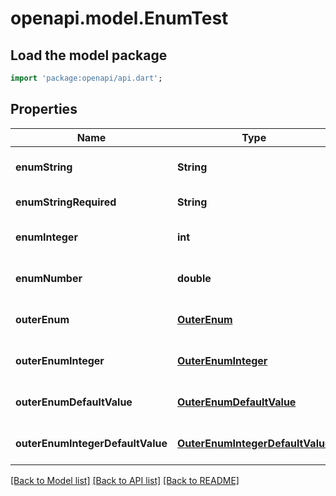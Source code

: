 # openapi.model.EnumTest

## Load the model package
```dart
import 'package:openapi/api.dart';
```

## Properties
Name | Type | Description | Notes
------------ | ------------- | ------------- | -------------
**enumString** | **String** |  | [optional] [default to null]
**enumStringRequired** | **String** |  | [default to null]
**enumInteger** | **int** |  | [optional] [default to null]
**enumNumber** | **double** |  | [optional] [default to null]
**outerEnum** | [**OuterEnum**](OuterEnum.md) |  | [optional] [default to null]
**outerEnumInteger** | [**OuterEnumInteger**](OuterEnumInteger.md) |  | [optional] [default to null]
**outerEnumDefaultValue** | [**OuterEnumDefaultValue**](OuterEnumDefaultValue.md) |  | [optional] [default to null]
**outerEnumIntegerDefaultValue** | [**OuterEnumIntegerDefaultValue**](OuterEnumIntegerDefaultValue.md) |  | [optional] [default to null]

[[Back to Model list]](../README.md#documentation-for-models) [[Back to API list]](../README.md#documentation-for-api-endpoints) [[Back to README]](../README.md)


